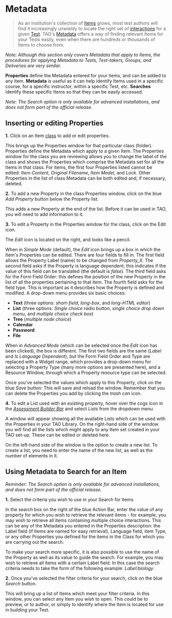 # Metadata

> As an institution's collection of [Items](../appendix/glossary.md#item) grows, most test authors will find it increasingly unwieldy to locate the right set of [interactions](../appendix/glossary.md#interaction) for a given [Test](../appendix/glossary.md#test). TAO's [Metadata](../appendix/glossary.md#metadata) offers a way of finding relevant Items for your Tests easily, even when there are hundreds or thousands of Items to choose from. 


*Note: Although this section only covers Metadata that apply to Items, the procedures for applying Metadata to Tests, Test-takers, Groups, and Deliveries are very similar.*

**Properties** define the Metadata entered for your items, and can be added to any item. **Metadata** is useful as it can help identify Items used in a specific course, for a specific instructor, within a specific Test, etc. **Searches** identify these specific Items so that they can be easily accessed.

*Note: The Search option is only available for advanced installations, and does not form part of the official release.*


## Inserting or editing Properties

**1.** Click on an Item [class](../appendix/glossary.md#class) to add or edit properties. 

This brings up the Properties window for that particular class (folder). Properties define the Metadata which apply to a given Item. The Properties window for the class you are reviewing allows you to change the label of the class and shows the Properties which comprise the Metadata set for all the Items in that class. For items, the first four Properties listed cannot be edited: *Item Content*, *Original Filename*, *Item Model*, and *Lock*. Other Properties in the list of class Metadata can be both edited and, if necessary, deleted.

**2.**  To add a new Property in the class Properties window, click on the blue *Add Property* button below the Property list.

This adds a new Property at the end of the list. Before it can be used in TAO, you will need to add information to it.

**3.** To edit a Property in the Properties window for the class, click on the Edit icon.

The *Edit* icon is located on the right, and looks like a pencil.

When in *Simple Mode* (default), the *Edit* icon brings up a box in which the Item's Properties can be edited. There are four fields to fill in. The first field allows the Property Label (name) to be changed from *Property_X*. The second field asks if the Property is language dependent; this indicates if the value of this field can be translated (the default is *false*). The third field asks for the Form Field Order: this defines the position of the new Property in the list of all the properties pertaining to that item. The fourth field asks for the field type. This is important as it describes how the Property is defined and modified. A drop-down menu provides six basic choices:

- **Text** (three options: *short-field*, *long-box*, and *long-HTML editor*)
- **List** (three options: *Single choice radio button*, *single choice drop down menu*, and *multiple choice check box*)
- **Tree** (*multiple node choice*)
- **Calendar**
- **Password**
- **File**

When in *Advanced Mode* (which can be selected once the *Edit* icon has been clicked), the box is different. The first two fields are the same (*Label* and *Is Language Dependent*), but the Form Field Order and Type are replaced with a Widget range, which provides a drop-down menu for selecting a Property Type (many more options are presented here), and a Resource Window, through which a Property resource type can be selected.

Once you've selected the values which apply to this Property, click on the blue *Save* button: This will save and reload the window. Remember that you can delete the Properties you add by clicking the *trash can* icon.

**4.** To edit a List used with an existing property, hover over the cogs icon in the *[Assessment Builder Bar](../appendix/glossary.md#assessment-builder-bar)* and select *Lists* from the dropdown menu.

A window will appear showing all the available Lists which can be used with the Properties in your TAO Library. On the right-hand side of the window you will find all the lists which might apply to any Item set created in your TAO set-up. These can be edited or deleted here.

On the left-hand side of the window is the option to create a new list. To create a list, you need to enter the name of the new list, as well as the number of elements in it. 


## Using Metadata to Search for an Item

*Reminder: The Search option is only available for advanced installations, and does not form part of the official release.*

**1.** Select the criteria you wish to use in your Search for items.

In the search box on the right of the blue Action Bar, enter the value of any property for which you wish to retrieve the relevant items - for example, you may wish to retrieve all items containing multiple choice interactions. This can be any of the Metadata you entered in the Properties description: the Label field (if Items are named for easy retrieval), Language field, item Type, or any other Properties you defined for the items in the Class for which you are carrying out the search.

To make your search more specific, it is also possible to use the name of the Property as well as its value to guide the search. For example, you may wish to retrieve all items with a certain Label field. In this case the search criteria needs to take the form of the following example: *Label:biology*.


**2.** Once you've selected the filter criteria for your search, click on the blue *Search* button.

This will bring up a list of Items which meet your filter criteria. In this window, you can select any Item you wish to open. This could be to preview, or to author, or simply to identify where the Item is located for use in building your Test.